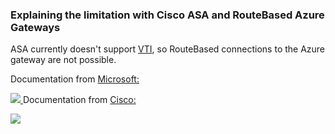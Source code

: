 ### Explaining the limitation with Cisco ASA and RouteBased Azure Gateways ###

ASA currently doesn't support [VTI](http://www.cisco.com/en/US/technologies/tk583/tk372/technologies_white_paper0900aecd8029d629_ps6635_Products_White_Paper.html), so RouteBased connections to the Azure gateway are not possible.

Documentation from [Microsoft:](https://docs.microsoft.com/en-us/azure/vpn-gateway/vpn-gateway-about-vpn-devices)

[![](https://github.com/Azure/Azure-vpn-config-samples/blob/master/Cisco/Current/Images/ASAImages/Microsoft_documation.png?raw=true)
](https://docs.microsoft.com/en-us/azure/vpn-gateway/vpn-gateway-about-vpn-devices)
Documentation from [Cisco:](https://supportforums.cisco.com/blog/12926156/site-site-vpn-between-cisco-asa-and-microsoft-azure-virtual-network-arm) 

[![](https://github.com/Azure/Azure-vpn-config-samples/blob/master/Cisco/Current/Images/ASAImages/ASAlimit.png?raw=true)](https://supportforums.cisco.com/blog/12926156/site-site-vpn-between-cisco-asa-and-microsoft-azure-virtual-network-arm)
